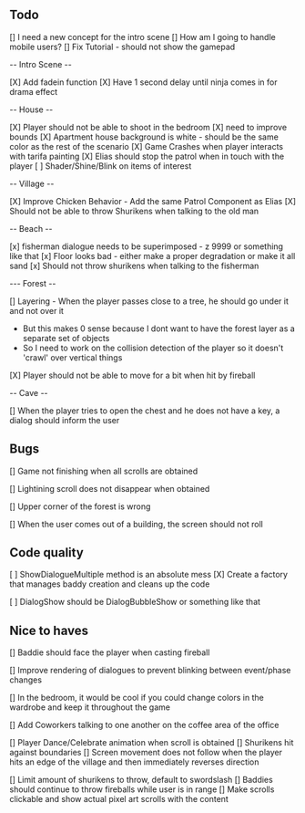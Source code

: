 
## Todo 

[] I need a new concept for the intro scene
[] How am I going to handle mobile users? 
[] Fix Tutorial - should not show the gamepad

-- Intro Scene -- 

[X] Add fadein function
[X] Have 1 second delay until ninja comes in for drama effect
 
-- House --

[X] Player should not be able to shoot in the bedroom
[X] need to improve bounds
[X] Apartment house background is white - should be the same color as the rest of the scenario 
[X] Game Crashes when player interacts with tarifa painting
[X] Elias should stop the patrol when in touch with the player
[ ] Shader/Shine/Blink on items of interest

-- Village --

[X] Improve Chicken Behavior - Add the same Patrol Component as Elias 
[X] Should not be able to throw Shurikens when talking to the old man

-- Beach -- 

[x] fisherman dialogue needs to be superimposed - z 9999 or something like that
[x] Floor looks bad - either make a proper degradation or make it all sand
[x] Should not throw shurikens when talking to the fisherman

--- Forest -- 

[] Layering - When the player passes close to a tree, he should go under it and not over it 
   - But this makes 0 sense because I dont want to have the forest layer as a separate set of objects 
   - So I need to work on the collision detection of the player so it doesn't 'crawl' over vertical things

[X] Player should not be able to move for a bit when hit by fireball

-- Cave -- 

[] When the player tries to open the chest and he does not have a key, a dialog should inform the user  

## Bugs

[] Game not finishing when all scrolls are obtained 

[] Lightining scroll does not disappear when obtained

[] Upper corner of the forest is wrong

[] When the user comes out of a building, the screen should not roll

## Code quality 

[ ] ShowDialogueMultiple method is an absolute mess 
[X] Create a factory that manages baddy creation and cleans up the code

[ ] DialogShow should be DialogBubbleShow or something like that

## Nice to haves

[] Baddie should face the player when casting fireball

[] Improve rendering of dialogues to prevent blinking between event/phase changes

[] In the bedroom, it would be cool if you could change colors in the wardrobe and keep it throughout the game 

[] Add Coworkers talking to one another on the coffee area of the office

[] Player Dance/Celebrate animation when scroll is obtained
[] Shurikens hit against boundaries
[] Screen movement does not follow when the player hits an edge of the village and then immediately reverses direction

[] Limit amount of shurikens to throw, default to swordslash 
[] Baddies should continue to throw fireballs while user is in range
[] Make scrolls clickable and show actual pixel art scrolls with the content